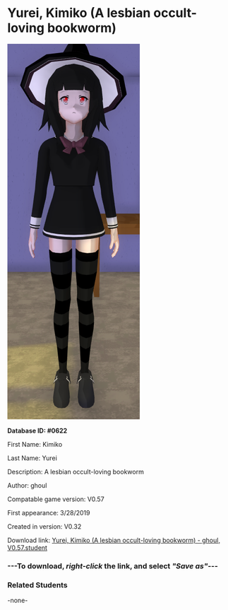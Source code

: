 # Yurei, Kimiko (A lesbian occult-loving bookworm)

<img src="../../Files/Images/Yurei, Kimiko (A lesbian occult-loving bookworm).png" title="Yurei, Kimiko (A lesbian occult-loving bookworm) - ghoul, V0.57">

**Database ID: #0622**

First Name: Kimiko

Last Name: Yurei

Description: A lesbian occult-loving bookworm

Author: ghoul

Compatable game version: V0.57

First appearance: 3/28/2019

Created in version: V0.32

Download link: <a href="https://raw.githubusercontent.com/Arbiter1223/Daigaku-Gurashi-Custom-Students/master/Files/Student%20Files/Yurei%2C%20Kimiko%20(A%20lesbian%20occult-loving%20bookworm)%20-%20ghoul%2C%20V0.57.student">Yurei, Kimiko (A lesbian occult-loving bookworm) - ghoul, V0.57.student</a>

### ---**To download, _right-click_ the link, and select _"Save as"_**---

### Related Students

-none-
